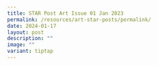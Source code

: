 ```yaml
---
title: STAR Post Art Issue 01 Jan 2023
permalink: /resources/art-star-posts/permalink/
date: 2024-01-17
layout: post
description: ""
image: ""
variant: tiptap
---
```

